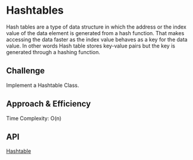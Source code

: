 # Hashtables
<!-- Short summary or background information -->
Hash tables are a type of data structure in which the address or the index value of the data element is generated from a hash function. That makes accessing the data faster as the index value behaves as a key for the data value. In other words Hash table stores key-value pairs but the key is generated through a hashing function.

## Challenge
<!-- Description of the challenge -->
Implement a Hashtable Class.

## Approach & Efficiency
<!-- What approach did you take? Why? What is the Big O space/time for this approach? -->
Time Complexity: O(n)
## API
<!-- Description of each method publicly available in each of your hashtable -->
[Hashtable](./hashtable/hashtable.py)